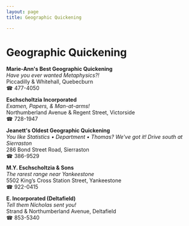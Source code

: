 ```yaml
---
layout: page 
title: Geographic Quickening

---
```



# Geographic Quickening


 **Marie-Ann's Best Geographic Quickening**  
_Have you ever wanted Metaphysics?!_  
Piccadilly & Whitehall, Quebecburn  
☎ 477-4050

**Eschscholtzia Incorporated**  
_Examen, Papers, & Man-at-arms!_  
Northumberland Avenue & Regent Street, Victorside  
☎ 728-1947

**Jeanett's Oldest Geographic Quickening**  
_You like Statistics • Department • Thomas? We've got it! 
Drive south at Sierraston_  
286 Bond Street Road, Sierraston  
☎ 386-9529

**M.Y. Eschscholtzia & Sons**  
_The rarest range near Yankeestone_  
5502 King’s Cross Station Street, Yankeestone  
☎ 922-0415

**E. Incorporated (Deltafield)**  
_Tell them Nicholas sent you!_  
Strand & Northumberland Avenue, Deltafield  
☎ 853-5340

